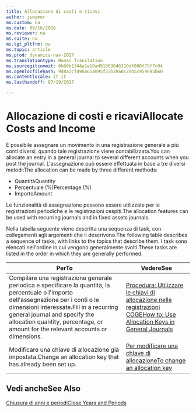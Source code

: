 ```yaml
---
title: Allocazione di costi e ricavi
author: jswymer
ms.custom: na
ms.date: 09/16/2016
ms.reviewer: na
ms.suite: na
ms.tgt_pltfrm: na
ms.topic: article
ms.prod: dynamics-nav-2017
ms.translationtype: Human Translation
ms.sourcegitcommit: 6b60b1344a1e18ad91863046110df880f75f7c04
ms.openlocfilehash: 9d8a3cf496a65a095f22b39a0c70b5c959095b60
ms.contentlocale: it-it
ms.lasthandoff: 07/19/2017

---
```

# <a name="allocate-costs-and-income"></a><span data-ttu-id="e061a-102">Allocazione di costi e ricavi</span><span class="sxs-lookup"><span data-stu-id="e061a-102">Allocate Costs and Income</span></span>
<span data-ttu-id="e061a-103">È possibile assegnare un movimento in una registrazione generale a più conti diversi, quando tale registrazione viene contabilizzata.</span><span class="sxs-lookup"><span data-stu-id="e061a-103">You can allocate an entry in a general journal to several different accounts when you post the journal.</span></span> <span data-ttu-id="e061a-104">L'assegnazione può essere effettuata in base a tre diversi metodi:</span><span class="sxs-lookup"><span data-stu-id="e061a-104">The allocation can be made by three different methods:</span></span>

- <span data-ttu-id="e061a-105">Quantità</span><span class="sxs-lookup"><span data-stu-id="e061a-105">Quantity</span></span>
- <span data-ttu-id="e061a-106">Percentuale (%)</span><span class="sxs-lookup"><span data-stu-id="e061a-106">Percentage (%)</span></span>
- <span data-ttu-id="e061a-107">Importo</span><span class="sxs-lookup"><span data-stu-id="e061a-107">Amount</span></span>

<span data-ttu-id="e061a-108">Le funzionalità di assegnazione possono essere utilizzate per le registrazioni periodiche e le registrazioni cespiti.</span><span class="sxs-lookup"><span data-stu-id="e061a-108">The allocation features can be used with recurring journals and in fixed assets journals.</span></span>
<!--You can also distribute the cost or revenue of a line to an intercompany partner when you post a sales or purchase document. When you post the document, a line will be posted in your general journal, and a corresponding line will be created in the intercompany outbox.-->

<span data-ttu-id="e061a-109">Nella tabella seguente viene descritta una sequenza di task, con collegamenti agli argomenti che li descrivono.</span><span class="sxs-lookup"><span data-stu-id="e061a-109">The following table describes a sequence of tasks, with links to the topics that describe them.</span></span> <span data-ttu-id="e061a-110">I task sono elencati nell'ordine in cui vengono generalmente svolti.</span><span class="sxs-lookup"><span data-stu-id="e061a-110">These tasks are listed in the order in which they are generally performed.</span></span>

|<span data-ttu-id="e061a-111">Per</span><span class="sxs-lookup"><span data-stu-id="e061a-111">To</span></span> |<span data-ttu-id="e061a-112">Vedere</span><span class="sxs-lookup"><span data-stu-id="e061a-112">See</span></span> |
|---|----|
|<span data-ttu-id="e061a-113">Compilare una registrazione generale periodica e specificare la quantità, la percentuale o l'importo dell'assegnazione per i conti o le dimensioni interessate.</span><span class="sxs-lookup"><span data-stu-id="e061a-113">Fill in a recurring general journal and specify the allocation quantity, percentage, or amount for the relevant accounts or dimensions.</span></span>|[<span data-ttu-id="e061a-114">Procedura: Utilizzare le chiavi di allocazione nelle registrazioni COGE</span><span class="sxs-lookup"><span data-stu-id="e061a-114">How to: Use Allocation Keys in General Journals</span></span>](ui-how-use-allocation-keys-general-journals.md)|
|<span data-ttu-id="e061a-115">Modificare una chiave di allocazione già impostata.</span><span class="sxs-lookup"><span data-stu-id="e061a-115">Change an allocation key that has already been set up.</span></span>|[<span data-ttu-id="e061a-116">Per modificare una chiave di allocazione</span><span class="sxs-lookup"><span data-stu-id="e061a-116">To change an allocation key</span></span>](ui-how-use-allocation-keys-general-journals.md)|

## <a name="see-also"></a><span data-ttu-id="e061a-117">Vedi anche</span><span class="sxs-lookup"><span data-stu-id="e061a-117">See Also</span></span>
[<span data-ttu-id="e061a-118">Chiusura di anni e periodi</span><span class="sxs-lookup"><span data-stu-id="e061a-118">Close Years and Periods</span></span>](year-close-years-periods.md)

